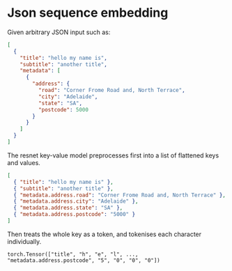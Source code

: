 # Json sequence embedding

Given arbitrary JSON input such as:

```json
[
  {
    "title": "hello my name is",
    "subtitle": "another title",
    "metadata": [
      {
        "address": {
          "road": "Corner Frome Road and, North Terrace",
          "city": "Adelaide",
          "state": "SA",
          "postcode": 5000
        }
      }
    ]
  }
]
```

The resnet key-value model preprocesses first into a list of flattened keys and values.

```json
[
  { "title": "hello my name is" },
  { "subtitle": "another title" },
  { "metadata.address.road": "Corner Frome Road and, North Terrace" },
  { "metadata.address.city": "Adelaide" },
  { "metadata.address.state": "SA" },
  { "metadata.address.postcode": "5000" }
]
```

Then treats the whole key as a token, and tokenises each character individually.

```
torch.Tensor(["title", "h", "e", "l", ..., "metadata.address.postcode", "5", "0", "0", "0"])
```
